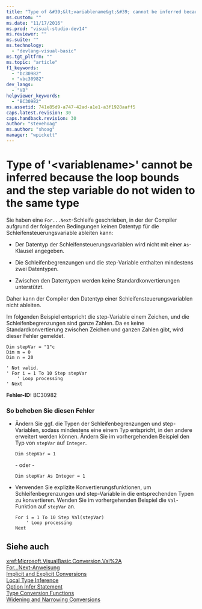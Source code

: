 ```yaml
---
title: "Type of &#39;&lt;variablename&gt;&#39; cannot be inferred because the loop bounds and the step variable do not widen to the same type | Microsoft Docs"
ms.custom: ""
ms.date: "11/17/2016"
ms.prod: "visual-studio-dev14"
ms.reviewer: ""
ms.suite: ""
ms.technology: 
  - "devlang-visual-basic"
ms.tgt_pltfrm: ""
ms.topic: "article"
f1_keywords: 
  - "bc30982"
  - "vbc30982"
dev_langs: 
  - "VB"
helpviewer_keywords: 
  - "BC30982"
ms.assetid: 741e85d9-a747-42ad-a1e1-a3f1928aaff5
caps.latest.revision: 30
caps.handback.revision: 30
author: "stevehoag"
ms.author: "shoag"
manager: "wpickett"
---
```

# Type of &#39;&lt;variablename&gt;&#39; cannot be inferred because the loop bounds and the step variable do not widen to the same type
Sie haben eine `For...Next`\-Schleife geschrieben, in der der Compiler aufgrund der folgenden Bedingungen keinen Datentyp für die Schleifensteuerungsvariable ableiten kann:  
  
-   Der Datentyp der Schleifensteuerungsvariablen wird nicht mit einer `As`\-Klausel angegeben.  
  
-   Die Schleifenbegrenzungen und die step\-Variable enthalten mindestens zwei Datentypen.  
  
-   Zwischen den Datentypen werden keine Standardkonvertierungen unterstützt.  
  
 Daher kann der Compiler den Datentyp einer Schleifensteuerungsvariablen nicht ableiten.  
  
 Im folgenden Beispiel entspricht die step\-Variable einem Zeichen, und die Schleifenbegrenzungen sind ganze Zahlen.  Da es keine Standardkonvertierung zwischen Zeichen und ganzen Zahlen gibt, wird dieser Fehler gemeldet.  
  
```vb#  
Dim stepVar = "1"c  
Dim m = 0  
Dim n = 20  
  
' Not valid.  
' For i = 1 To 10 Step stepVar  
    ' Loop processing  
' Next  
```  
  
 **Fehler\-ID:** BC30982  
  
### So beheben Sie diesen Fehler  
  
-   Ändern Sie ggf. die Typen der Schleifenbegrenzungen und step\-Variablen, sodass mindestens eine einem Typ entspricht, in den andere erweitert werden können.  Ändern Sie im vorhergehenden Beispiel den Typ von `stepVar` auf `Integer`.  
  
    ```  
    Dim stepVar = 1  
    ```  
  
     \- oder \-  
  
    ```  
    Dim stepVar As Integer = 1  
    ```  
  
-   Verwenden Sie explizite Konvertierungsfunktionen, um Schleifenbegrenzungen und step\-Variable in die entsprechenden Typen zu konvertieren.  Wenden Sie im vorhergehenden Beispiel die `Val`\-Funktion auf `stepVar` an.  
  
    ```  
    For i = 1 To 10 Step Val(stepVar)  
        ' Loop processing  
    Next  
    ```  
  
## Siehe auch  
 <xref:Microsoft.VisualBasic.Conversion.Val%2A>   
 [For...Next\-Anweisung](../../../visual-basic/language-reference/statements/for-next-statement.md)   
 [Implicit and Explicit Conversions](../../../visual-basic/programming-guide/language-features/data-types/implicit-and-explicit-conversions.md)   
 [Local Type Inference](../../../visual-basic/programming-guide/language-features/variables/local-type-inference.md)   
 [Option Infer Statement](../../../visual-basic/language-reference/statements/option-infer-statement.md)   
 [Type Conversion Functions](../../../visual-basic/language-reference/functions/type-conversion-functions.md)   
 [Widening and Narrowing Conversions](../../../visual-basic/programming-guide/language-features/data-types/widening-and-narrowing-conversions.md)